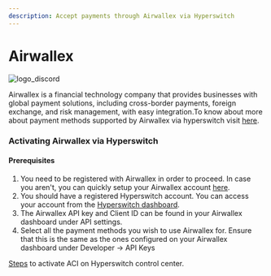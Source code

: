 ```yaml
---
description: Accept payments through Airwallex via Hyperswitch
---
```


# Airwallex



![logo\_discord](https://payswitcher.com/icons/homePageIcons/logos/airwallexLogo.svg)



Airwallex is a financial technology company that provides businesses with global payment solutions, including cross-border payments, foreign exchange, and risk management, with easy integration.To know about more about payment methods supported by Airwallex via hyperswitch visit [here](https://payswitcher.com/pm-list).

### Activating Airwallex via Hyperswitch

#### Prerequisites

1. You need to be registered with Airwallex in order to proceed. In case you aren't, you can quickly setup your Airwallex account [here](https://www.airwallex.com/).
2. You should have a registered Hyperswitch account. You can access your account from the [Hyperswitch dashboard](https://app.payswitcher.com/).
3. The Airwallex API key and Client ID can be found in your Airwallex dashboard under API settings.
4. Select all the payment methods you wish to use Airwallex for. Ensure that this is the same as the ones configured on your Airwallex dashboard under Developer -> API Keys

[Steps](https://docs.payswitcher.com/hyperswitch-cloud/connectors/activate-connector-on-hyperswitch) to activate ACI on Hyperswitch control center.
